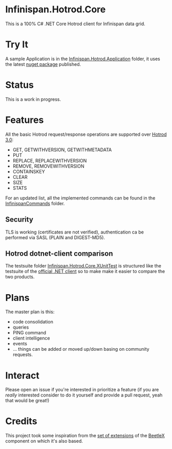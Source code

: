 # Infinispan.Hotrod.Core
This is a 100% C# .NET Core Hotrod client for Infinispan data grid.

# Try It
A sample Application is in the [Infinispan.Hotrod.Application](Infinispan.Hotrod.Application) folder, it uses the latest [nuget package](https://www.nuget.org/packages/Infinispan.Hotrod.Core) published.

# Status
This is a work in progress.

# Features
All the basic Hotrod request/response operations are supported over [Hotrod 3.0](https://infinispan.org/docs/stable/titles/hotrod_protocol/hotrod_protocol.html#hot_rod_protocol_3_0):
- GET, GETWITHVERSION, GETWITHMETADATA
- PUT
- REPLACE, REPLACEWITHVERSION
- REMOVE, REMOVEWITHVERSION
- CONTAINSKEY
- CLEAR
- SIZE
- STATS

For an updated list, all the implemented commands can be found in the [InfinispanCommands](src/InfinispanCommands) folder.
## Security
TLS is working (certificates are not verified), authentication ca be performed via SASL (PLAIN and DIGEST-MD5).

## Hotrod dotnet-client comparison
The testsuite folder [Infinispan.Hotrod.Core.XUnitTest](Infinispan.Hotrod.Core.XUnitTest) is structured like the testsuite of the [official .NET client](https://github.com/infinispan/dotnet-client) so to make make it easier to compare the two products.

# Plans
The master plan is this:
- code consolidation
- queries
- PING command
- client intelligence
- events
- ...
things can be added or moved up/down basing on community requests.


# Interact
Please open an issue if you're interested in prioritize a feature (if you are _really_ interested consider to do it yourself and provide a pull request, yeah that would be great!)

# Credits
This project took some inspiration from the [set of extensions](https://github.com/beetlex-io/BeetleX#extended-components) of the [BeetleX](https://github.com/beetlex-io/BeetleX) component on which it's also based.
